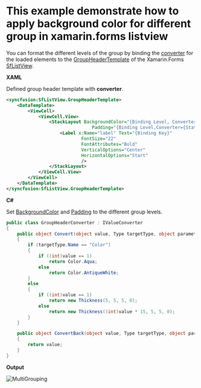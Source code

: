 # This example demonstrate how to apply background color for different group in xamarin.forms listview

You can format the different levels of the group by binding the [converter](https://docs.microsoft.com/en-us/xamarin/xamarin-forms/app-fundamentals/data-binding/converters) for the loaded elements to the [GroupHeaderTemplate](https://help.syncfusion.com/cr/cref_files/xamarin/Syncfusion.SfListView.XForms~Syncfusion.ListView.XForms.SfListView~GroupHeaderTemplate.html) of the Xamarin.Forms [SfListView](https://help.syncfusion.com/xamarin/listview/overview).

**XAML**

Defined group header template with **converter**.
``` xml
<syncfusion:SfListView.GroupHeaderTemplate>
    <DataTemplate>
        <ViewCell>
            <ViewCell.View>
                <StackLayout BackgroundColor="{Binding Level, Converter={StaticResource groupHeaderConverter}}" 
                                Padding="{Binding Level,Converter={StaticResource groupHeaderConverter}}">
                    <Label x:Name="label" Text="{Binding Key}" 
                            FontSize="22"                                   
                            FontAttributes="Bold"                                    
                            VerticalOptions="Center" 
                            HorizontalOptions="Start" 
                            />
                </StackLayout>
            </ViewCell.View>
        </ViewCell>
    </DataTemplate>
</syncfusion:SfListView.GroupHeaderTemplate>
```
**C#**

Set [BackgroundColor](https://docs.microsoft.com/en-us/dotnet/api/xamarin.forms.visualelement.backgroundcolor?view=xamarin-forms) and [Padding](https://docs.microsoft.com/en-us/dotnet/api/xamarin.forms.layout.padding) to the different group levels.
``` c#
public class GroupHeaderConverter : IValueConverter
{
    public object Convert(object value, Type targetType, object parameter, CultureInfo culture)
    {
        if (targetType.Name == "Color")
        {
            if ((int)value == 1)
                return Color.Aqua;
            else
                return Color.AntiqueWhite;
        }
        else
        {
            if ((int)value == 1)
                return new Thickness(5, 5, 5, 0);
            else
                return new Thickness((int)value * 15, 5, 5, 0);
        }
    }

    public object ConvertBack(object value, Type targetType, object parameter, CultureInfo culture)
    {
        return value;
    }
}
```
**Output**

![MultiGrouping](https://github.com/SyncfusionExamples/level-based-formatting-of-group-header-listview-xamarin/blob/master/ScreenShot/MultiGrouping.png)
